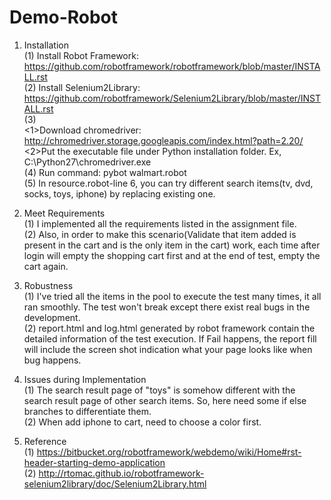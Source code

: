 # Demo-Robot
1. Installation</br>
(1) Install Robot Framework: https://github.com/robotframework/robotframework/blob/master/INSTALL.rst</br>
(2) Install Selenium2Library: https://github.com/robotframework/Selenium2Library/blob/master/INSTALL.rst</br>
(3)</br>
<1>Download chromedriver: http://chromedriver.storage.googleapis.com/index.html?path=2.20/</br>
<2>Put the executable file under Python installation folder. Ex, C:\Python27\chromedriver.exe</br>
(4) Run command: pybot walmart.robot</br>
(5) In resource.robot-line 6, you can try different search items(tv, dvd, socks, toys, iphone) by replacing existing one.

2. Meet Requirements</br>
(1) I implemented all the requirements listed in the assignment file.</br>
(2) Also, in order to make this scenario(Validate that item added is present in the cart and is the only item in the cart) work, each time after login will empty the shopping cart first and at the end of test, empty the cart again.

3. Robustness</br>
(1) I've tried all the items in the pool to execute the test many times, it all ran smoothly. The test won't break except there exist real bugs in the development.</br>
(2) report.html and log.html generated by robot framework contain the detailed information of the test execution. If Fail happens, the report fill will include the screen shot indication what your page looks like when bug happens.
   
4. Issues during Implementation</br>
(1) The search result page of "toys" is somehow different with the search result page of other search items. So, here need some if else branches to differentiate them.</br>
(2) When add iphone to cart, need to choose a color first.

5. Reference</br>
(1) https://bitbucket.org/robotframework/webdemo/wiki/Home#rst-header-starting-demo-application</br>
(2) http://rtomac.github.io/robotframework-selenium2library/doc/Selenium2Library.html
